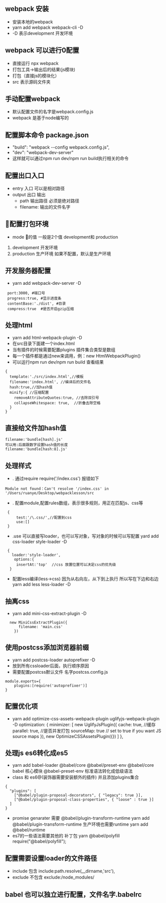 ## webpack 安装 
- 安装本地的webpack 
- yarn add webpack webpack-cli -D  
- -D 表示development  开发环境 

## webpack 可以进行0配置
- 直接运行 npx webpack 
- 打包工具->输出后的结果(js模块)
- 打包（直接js的模块化）
- src 表示源码文件夹 

## 手动配置webpack 
- 默认配置文件的名字是webpack.config.js
- webpack 是基于node编写的

## 配置脚本命令 package.json 
- "build": "webpack --config webpack.config.js",
- "dev": "webpack-dev-server"
- 这样就可以通过npm run dev/npm run build执行相关的命令

## 配置出口入口
- entry 入口 可以是相对路径 
- output 出口 输出 
   - path 输出路径 必须是绝对路径
   - filename: 输出的文件名字

## 配置打包环境  
- mode 的值 一般是2个值 development和 
production 
 1. development 开发环境
 2. production 生产环境 
如果不配置，默认是生产环境 

## 开发服务器配置
- yarn add webpack-dev-server -D
```
 port:3000, #端口号
 progress:true, #显示进度条
 contentBase:'./dist', #目录
 compress:true  #是否开启gzip压缩
```

## 处理html 
-  yarn add  html-webpack-plugin -D 
- 在src目录下面建一个index.html
- 当有插件的时候需要配置plugins 插件集合类型是数组
- 每一个插件都是通过new来调用，例：new HtmlWebpackPlugin()
- 可以运行npm run dev/npm run build 查看结果

```
{
  template:'./src/index.html',//模板
  filename:'index.html', //编译后的文件名 
  hash:true,//加hash值 
  minify:{ //压缩配置   
    removeAttributeQuotes:true, //去除双引号
    collapseWhitespace: true,  //折叠去除空格
  }
}
```

## 直接给文件加hash值 
```
filename:'bundle[hash].js'
可以用:后面跟数字设置hash值的长度
filename:'bundle[hash:8].js'
```

## 处理样式
- . 通过require require('/index.css') 报错如下 

```
Module not found：Can't resolve '/index.css' in '/Users/ruanye/Desktop/webpacklesson/src

```
- . 配置module,配置rules数组，表示很多规则，用正在匹配js、css等

```
 {
     test:'/\.css/',//配置到css
     use:[]
 }
```
- .use 可以直接写loader，也可以写对象，写对象的时候可以写配置
yard add css-loader style-loader -D
```
 {
   loader:'style-loader',
    options:{
     insertAt:'top'  //css 放置位置可以决定css的优先级
  }
```
- 配置less编译(less->css) 因为从右向左，从下到上执行 所以写在下边和右边
yarn add less less-loader -D

##  抽离css 
- yarn add  mini-css-extract-plugin -D
```
  new MiniCssExtractPlugin({
      filename: 'main.css'
    })
```

## 使用postcss添加浏览器前缀 
- yarn add postcss-loader autoprefixer -D 
- 放到所有cssloader后面，执行顺序原因
- 需要配置postcss默认文件 名字postcss.config.js
```
module.exports={
    plugins:[require('autoprefixer')]
}
```

## 配置优化项
- yarn add optimize-css-assets-webpack-plugin  uglifyjs-webpack-plugin -D 
optimization: {
    minimizer: [
      new UglifyJsPlugin({
        cache: true, //缓存 
        parallel: true, //是否并发打包
        sourceMap: true // set to true if you want JS source maps
      }),
      new OptimizeCSSAssetsPlugin({})
    ]
  },
## 处理js es6转化成es5
- yarn add babel-loader @babel/core @babel/preset-env
@babel/core babel 核心模块
@babel-preset-env 标准语法转化成低级语法
- class 和 es6@(装饰器需要安装额外的插件) 并且添加plugins集合
```
{
  "plugins": [
    ["@babel/plugin-proposal-decorators", { "legacy": true }],
    ["@babel/plugin-proposal-class-properties", { "loose" : true }]
  ]
}
``` 
- promise genarater 需要 @babel/plugin-transform-runtime
yarn add  @babel/plugin-transform-runtime 
生产环境也需要runtime 
yarn add @babel/runtime 
- es7的一些语法需要其他的 补丁包 
yarn  @babel/polyfill
require("@babel/polyfill");

## 配置需要设置loader的文件路径  

- include 包含  include:path.resolve(__dirname,'src'), 
- exclude 不包含  exclude:/node_modules/

## babel 也可以独立进行配置，文件名字.babelrc











